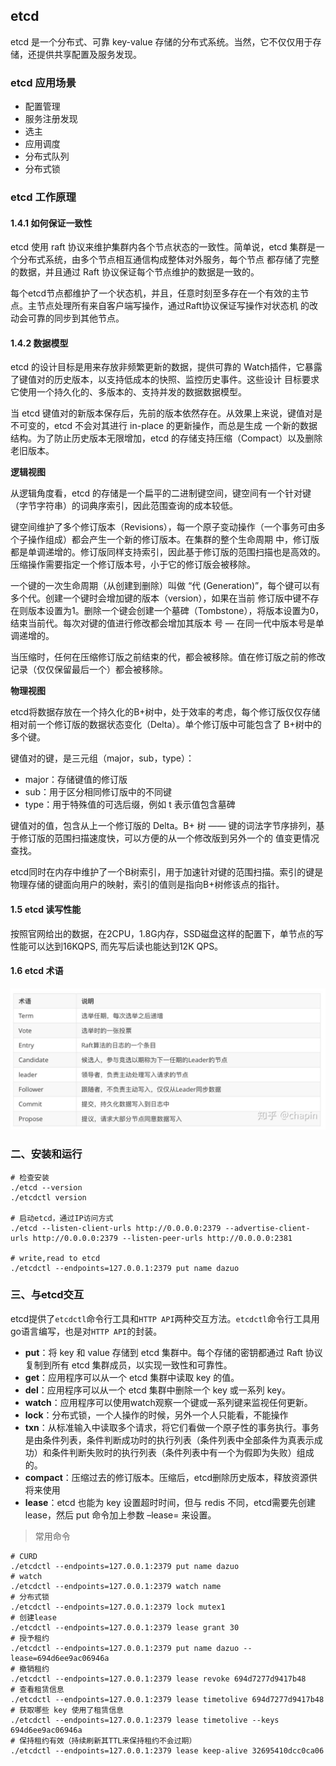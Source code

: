 ## etcd

etcd 是一个分布式、可靠 key-value 存储的分布式系统。当然，它不仅仅用于存储，还提供共享配置及服务发现。

### etcd 应用场景
- 配置管理
- 服务注册发现
- 选主
- 应用调度
- 分布式队列
- 分布式锁

### etcd 工作原理

#### 1.4.1 如何保证一致性

etcd 使用 raft 协议来维护集群内各个节点状态的一致性。简单说，etcd 集群是一个分布式系统，由多个节点相互通信构成整体对外服务，每个节点
都存储了完整的数据，并且通过 Raft 协议保证每个节点维护的数据是一致的。

每个etcd节点都维护了一个状态机，并且，任意时刻至多存在一个有效的主节点。主节点处理所有来自客户端写操作，通过Raft协议保证写操作对状态机
的改动会可靠的同步到其他节点。

#### 1.4.2 数据模型

etcd 的设计目标是用来存放非频繁更新的数据，提供可靠的 Watch插件，它暴露了键值对的历史版本，以支持低成本的快照、监控历史事件。这些设计
目标要求它使用一个持久化的、多版本的、支持并发的数据数据模型。

当 etcd 键值对的新版本保存后，先前的版本依然存在。从效果上来说，键值对是不可变的，etcd 不会对其进行 in-place 的更新操作，而总是生成
一个新的数据结构。为了防止历史版本无限增加，etcd 的存储支持压缩（Compact）以及删除老旧版本。

**逻辑视图**

从逻辑角度看，etcd 的存储是一个扁平的二进制键空间，键空间有一个针对键（字节字符串）的词典序索引，因此范围查询的成本较低。

键空间维护了多个修订版本（Revisions），每一个原子变动操作（一个事务可由多个子操作组成）都会产生一个新的修订版本。在集群的整个生命周期
中，修订版都是单调递增的。修订版同样支持索引，因此基于修订版的范围扫描也是高效的。压缩操作需要指定一个修订版本号，小于它的修订版会被移除。

一个键的一次生命周期（从创建到删除）叫做 “代 (Generation)”，每个键可以有多个代。创建一个键时会增加键的版本（version），如果在当前
修订版中键不存在则版本设置为1。删除一个键会创建一个墓碑（Tombstone），将版本设置为0，结束当前代。每次对键的值进行修改都会增加其版本
号 — 在同一代中版本号是单调递增的。

当压缩时，任何在压缩修订版之前结束的代，都会被移除。值在修订版之前的修改记录（仅仅保留最后一个）都会被移除。

**物理视图**

etcd将数据存放在一个持久化的B+树中，处于效率的考虑，每个修订版仅仅存储相对前一个修订版的数据状态变化（Delta）。单个修订版中可能包含了
B+树中的多个键。

键值对的键，是三元组（major，sub，type）：

- major：存储键值的修订版
- sub：用于区分相同修订版中的不同键
- type：用于特殊值的可选后缀，例如 t 表示值包含墓碑

键值对的值，包含从上一个修订版的 Delta。B+ 树 —— 键的词法字节序排列，基于修订版的范围扫描速度快，可以方便的从一个修改版到另外一个的
值变更情况查找。

etcd同时在内存中维护了一个B树索引，用于加速针对键的范围扫描。索引的键是物理存储的键面向用户的映射，索引的值则是指向B+树修该点的指针。

#### 1.5 etcd 读写性能

按照官网给出的数据，在2CPU，1.8G内存，SSD磁盘这样的配置下，单节点的写性能可以达到16KQPS, 而先写后读也能达到12K QPS。

#### 1.6 etcd 术语

![etcd-term](./etcd.jpg)

### 二、安装和运行

```shell script
# 检查安装
./etcd --version
./etcdctl version

# 启动etcd，通过IP访问方式
./etcd --listen-client-urls http://0.0.0.0:2379 --advertise-client-urls http://0.0.0.0:2379 --listen-peer-urls http://0.0.0.0:2381

# write,read to etcd
./etcdctl --endpoints=127.0.0.1:2379 put name dazuo
```

### 三、与etcd交互

etcd提供了`etcdctl`命令行工具和`HTTP API`两种交互方法。`etcdctl`命令行工具用go语言编写，也是对`HTTP API`的封装。

- **put**：将 key 和 value 存储到 etcd 集群中。每个存储的密钥都通过 Raft 协议复制到所有 etcd 集群成员，以实现一致性和可靠性。
- **get**：应用程序可以从一个 etcd 集群中读取 key 的值。
- **del**：应用程序可以从一个 etcd 集群中删除一个 key 或一系列 key。
- **watch**：应用程序可以使用watch观察一个键或一系列键来监视任何更新。
- **lock**：分布式锁，一个人操作的时候，另外一个人只能看，不能操作
- **txn**：从标准输入中读取多个请求，将它们看做一个原子性的事务执行。事务是由条件列表，条件判断成功时的执行列表（条件列表中全部条件为真表示成功）和条件判断失败时的执行列表（条件列表中有一个为假即为失败）组成的。
- **compact**：压缩过去的修订版本。压缩后，etcd删除历史版本，释放资源供将来使用
- **lease**：etcd 也能为 key 设置超时时间，但与 redis 不同，etcd需要先创建 lease，然后 put 命令加上参数 –lease= 来设置。

> 常用命令

```shell script
# CURD
./etcdctl --endpoints=127.0.0.1:2379 put name dazuo
# watch
./etcdctl --endpoints=127.0.0.1:2379 watch name
# 分布式锁
./etcdctl --endpoints=127.0.0.1:2379 lock mutex1
# 创建lease
./etcdctl --endpoints=127.0.0.1:2379 lease grant 30
# 授予租约
./etcdctl --endpoints=127.0.0.1:2379 put name dazuo --lease=694d6ee9ac06946a
# 撤销租约
./etcdctl --endpoints=127.0.0.1:2379 lease revoke 694d7277d9417b48
# 查看租赁信息
./etcdctl --endpoints=127.0.0.1:2379 lease timetolive 694d7277d9417b48
# 获取哪些 key 使用了租赁信息
./etcdctl --endpoints=127.0.0.1:2379 lease timetolive --keys 694d6ee9ac06946a
# 保持租约有效（持续刷新其TTL来保持租约不会过期）
./etcdctl --endpoints=127.0.0.1:2379 lease keep-alive 32695410dcc0ca06
```
